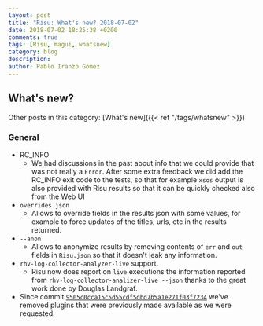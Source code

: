 ```yaml
---
layout: post
title: "Risu: What's new? 2018-07-02"
date: 2018-07-02 18:25:38 +0200
comments: true
tags: [Risu, magui, whatsnew]
category: blog
description:
author: Pablo Iranzo Gómez
---
```


## What's new?

Other posts in this category: [What's new]({{< ref "/tags/whatsnew" >}})

### General

- RC_INFO
  - We had discussions in the past about info that we could provide that was not really a `Error`. After some extra feedback we did add the RC_INFO exit code to the tests, so that for example `xsos` output is also provided with Risu results so that it can be quickly checked also from the Web UI
- `overrides.json`
  - Allows to override fields in the results json with some values, for example to force updates of the titles, urls, etc in the results returned.
- `--anon`
  - Allows to anonymize results by removing contents of `err` and `out` fields in `Risu.json` so that it doesn't leak any information.
- `rhv-log-collector-analyzer-live` support.
  - Risu now does report on `live` executions the information reported from `rhv-log-collector-analizer-live --json` thanks to the great work done by Douglas Landgraf.
- Since commit [`9505c0cca15c5d55cdf5dbd7b5a1e271f03f7234`](https://github.com/Risuorg/Risu/commit/9505c0cca15c5d55cdf5dbd7b5a1e271f03f7234) we've removed plugins that were previously made available as we were requested.
